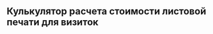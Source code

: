 ## Кулькулятор расчета стоимости листовой печати для визиток
<div id="integratedCalculator" class="url-businesscards" style="position: relative; min-height: 150px;"></div>
<script>
    let container = document.getElementById("integratedCalculator");
    let  params = { 
            materialType: "sheet-printing",
        };
    let integrated = new PxpCalcManager(container, params);
</script>
<style>
    #integratedCalculator{width:44%;font-family:"Helvetica Neue",Helvetica,Arial,sans-serif; margin-top: 10px;}
    #integratedCalculator a,#integratedCalculator u{text-decoration:none;border-bottom:none;transition:.3s;line-height:1.5}
    #integratedCalculator ul{padding:0 0 0 20px;margin:0;width:100%}
    .url-businesscards #pxpProducCalc .material-selector>ul>li>ul>li a{width:150px;text-align:center;font-weight:400}
    .url-businesscards #pxpProducCalc .option-row.customWorkRadio .option-value label{width:150px}
    .url-businesscards #pxpProducCalc .option-value li>a{width:111px;text-align:center}
    @media screen and (max-width: 1155px) {
        #integratedCalculator{width:100%;}
    }
    @media screen and (max-width: 768px) {
    .url-businesscards .block-address{margin-bottom:15px}
    }
    @media screen and (max-width:571px) {
    .url-businesscards #pxpProducCalc .material-selector>ul>li>ul>li a{width:135px}
    .url-businesscards #pxpProducCalc ul li.customWorkRadio:first-child .option-value label,.url-businesscards #pxpProducCalc ul li.customWorkRadio:nth-child(2) .option-value label{width:135px}
    }
    #pxpProducCalc{border:1px solid #BBBDBE;margin:0;width:100%;padding:30px;border-radius:5px;margin-top:10px;margin-bottom:20px}
    #pxpProducCalc #pxpProducCalc{border:0 none;padding:0;margin:0}
    #pxpProducCalc .material-selector{margin:0}
    #pxpProducCalc .material-selector ul,#pxpProducCalc .custom-works ul{padding:0;list-style:none}
    #pxpProducCalc .option-value li,#pxpProducCalc .material-selector > ul > li > ul > li{float:left;margin:0 5px;position:relative}
    #pxpProducCalc .option-value li > a,#pxpProducCalc .custom-works label,#pxpProducCalc .material-selector > ul > li > ul > li a{color:#364657;border:1px solid #64BB46;border-radius:16px;padding:4px 12px;font-size:14px;display:block;transition:.3s;cursor:pointer}
    #pxpProducCalc .option-value li > a:hover,#pxpProducCalc .custom-works label:hover,#pxpProducCalc .material-selector > ul > li > ul > li a:hover{border:1px solid #EB6309;color:#fff;background:#EB6309}
    #pxpProducCalc .option-value li.selected > a,#pxpProducCalc .custom-works li.selected label,#pxpProducCalc .material-selector > ul > li > ul > li.selected a{color:#fff;background:#64BB46;border:1px solid #64BB46;display:inline-block}
    #pxpProducCalc .option-value li > a.calc-helper,#pxpProducCalc .material-selector > ul > li > ul > li a.calc-helper{width:20px;height:20px;position:absolute;top:-10px;right:-10px;line-height:16px;padding:0;vertical-align:middle;display:inline-block;background-color:#fff!important;border-radius:50%;text-align:center;margin-left:5px;color:#fff;border:2px solid!important;color:#666!important;font-weight:700}
    #pxpProducCalc .option-value li > .calc-helper-icon,#pxpProducCalc .material-selector > ul > li > ul > li .calc-helper-icon{position:absolute;bottom:50%;right:50%;transform:translate(50%,50%)}
    #pxpProducCalc .option-value li > a.calc-helper + .calc-helper-view,#pxpProducCalc .material-selector > ul > li > ul > li a.calc-helper + .calc-helper-view{visibility:hidden;position:absolute;max-width:20px;max-height:20px;top:-10px;right:-10px;background:#fff;padding:6px 8px;font-size:12px;line-height:1.2;z-index:2;border:2px solid #666;border-radius:10px;overflow:auto}
    #pxpProducCalc .option-value li > a.calc-helper:hover + .calc-helper-view,#pxpProducCalc .material-selector > ul > li > ul > li a.calc-helper:hover + .calc-helper-view,#pxpProducCalc .option-value li > a.calc-helper + .calc-helper-view:hover,#pxpProducCalc .material-selector > ul > li > ul > li a.calc-helper + .calc-helper-view:hover{visibility:visible;max-width:100%;max-height:360px}
    #pxpProducCalc .helper-container{position:relative}
    #pxpProducCalc .helper-container a.calc-helper{width:20px;height:20px;position:absolute;top:-10px;right:-10px;line-height:16px;padding:0;vertical-align:middle;display:inline-block;background-color:#fff!important;border-radius:50%;text-align:center;margin-left:5px;color:#fff;border:2px solid!important;color:#666!important;font-weight:700}
    #pxpProducCalc .helper-container .calc-helper-icon{position:absolute;bottom:50%;right:50%;transform:translate(50%,50%)}
    #pxpProducCalc .helper-container a.calc-helper + .calc-helper-view{visibility:hidden;position:absolute;max-width:20px;max-height:20px;top:-10px;right:-10px;background:#fff;padding:6px 8px;font-size:12px;line-height:1.2;z-index:2;border:2px solid #666;border-radius:10px;overflow:auto}
    #pxpProducCalc .helper-container a.calc-helper:hover + .calc-helper-view,#pxpProducCalc .helper-container a.calc-helper + .calc-helper-view:hover{visibility:visible;max-width:100%;max-height:360px}
    #pxpProducCalc .option-row .option-label{top:50%;font-weight:600;font-weight:600;font-size:16px;line-height:18px;display:block;margin-right:10px;color:#364657}
    #pxpProducCalc .option-row .option-value{list-style:none}
    #pxpProducCalc .option-row .option-value select{margin-top:10px;width:290px;height:30px;font-weight:400;color:#364657}
    #pxpProducCalc .option-row .option-value select:focus{outline:none}
    #pxpProducCalc .option-row .option-value > .list-inline{margin:0}
    #pxpProducCalc .list-inline > li{padding:0}
    #pxpProducCalc .material-selector > ul > li > ul > li{margin-top:14px}
    #pxpProducCalc .material-selector > ul > li > ul > li:first-child{margin-left:0}
    #pxpProducCalc .list-inline > li:first-child{margin-left:0}
    #pxpProducCalc .option-row{position:relative;margin-bottom:0;list-style:none;margin-bottom:20px}
    #pxpProducCalc .pxp-circulation-selector ul li:first-child{margin-left:0}
    #pxpProducCalc .option-row:after{content:'';display:block;clear:both}
    #pxpProducCalc a u{border-bottom:none 0}
    #pxpProducCalc .custom-works .formatted-price,#pxpProducCalc .custom-works .customworkitem,#pxpProducCalc .custom-works .formatted-price + span,#pxpProducCalc .custom-works .customworkitem + span,#pxpProducCalc .custom-works .custom-work-item-price + span{position:absolute;margin-left:-25px;margin-top:6px}
    #pxpProducCalc .radio input[type=radio],#pxpProducCalc .radio-inline input[type=radio],#pxpProducCalc .checkbox input[type=checkbox],#pxpProducCalc .checkbox-inline input[type=checkbox]{margin-left:0}
    #pxpProducCalc .custom-works ul li.customWorkRadio ul li .checkbox input[type="radio"]{position:absolute;left:35px}
    #pxpProducCalc .custom-works ul li.customWorkRadio ul li .checkbox{padding:0;display:inline-block}
    #pxpProducCalc .custom-works ul li.customWorkCheckbox ul li .checkbox label{background:transparent;color:#000;border:0 none;float:left}
    #pxpProducCalc .custom-works ul li.customWorkCheckbox ul li .checkbox span[data-bind="template:{name: template}"] input[type="checkbox"]{width:0}
    #pxpProducCalc .custom-works ul li.customWorkCheckbox ul li .checkbox span:before{content:'';width:20px;height:20px;background:#fff;display:block;border-radius:50%;position:absolute;box-shadow:0 0 0 4px #F7F7F7;border:1px solid #eee;left:4px;right:auto;cursor:pointer;top:4px}
    #pxpProducCalc .custom-works ul li.customWorkCheckbox ul li .checkbox{padding-left:0}
    #pxpProducCalc .custom-works ul li.customWorkCheckbox ul li.selected .checkbox span:before{right:5px;left:auto;top:5px;background:#64BB46;cursor:pointer}
    #pxpProducCalc .custom-works ul li.customWorkCheckbox ul li .checkbox span:after{content:'\000432\00043a\00043b.';position:absolute;right:5px;left:auto;top:3px;font-size:12px;color:#fff;cursor:pointer}
    #pxpProducCalc .custom-works ul li.customWorkCheckbox ul li.selected .checkbox span:after{content:'\000432\00044b\00043a\00043b.';color:#fff;right:auto;left:8px;top:4px;cursor:pointer}
    #pxpProducCalc .custom-works ul li.customWorkCheckbox ul li .checkbox span.formatted-price + span{width:70px;height:30px;margin-top:0;border-radius:16px;background:#BBBDBE;border:1px solid #BBBDBE;cursor:pointer;left:25px;position:relative;float:left}
    #pxpProducCalc .custom-works ul li.customWorkCheckbox ul li.selected .checkbox span.formatted-price + span{border:#64BB46;background:#64BB46;cursor:pointer}
    #pxpProducCalc .custom-works ul li.customWorkCheckbox .checkbox label{padding-left:30px!important;cursor:pointer}
    #pxpProducCalc .custom-works .customWorkRadio input[type="radio"]{display:none}
    #pxpProducCalc .custom-works .customWorkRadio .checkbox{padding:0}
    #pxpProducCalc .custom-works ul li.customWorkCheckbox ul li .checkbox label:before{content:'';position:absolute;width:70px;height:30px;display:block;margin-left:-75px;margin-top:-4px}
    #pxpProducCalc .totalPriceContainer .price-per-photo{font-size:12px;margin:0 10px 0 0}
    #pxpProducCalc .editor-sizes.option-row input{width:100px;min-height:25px}
    #pxpProducCalc .editor-sizes.option-row .editor-sizes-width input{text-align:center}
    #pxpProducCalc .editor-sizes.option-row .editor-sizes-height input{text-align:center}
    #pxpProducCalc #totalPriceContainer+.buttons{width:auto;display:inline-block}
    #pxpProducCalc input[type=checkbox],#pxpProducCalc input[type=radio]{display:none}
    #pxpProducCalc .option-row.with-description .option-value.list-inline li{overflow:visible;position:relative;line-height:0}
    #pxpProducCalc .option-row.with-description .option-value.list-inline li label{width:100%;line-height:1.7;border-radius:4px;border:0}
    #pxpProducCalc .option-row.with-description .option-value.list-inline li label:after{content:'';position:absolute;top:0;bottom:0;left:0;right:0;z-index:1;border-radius:4px}
    #pxpProducCalc .option-row.large-format .option-value.list-inline li label:after{content:none}
    #pxpProducCalc .option-row.with-description .option-value.list-inline li.selected:hover,#pxpProducCalc .option-row.with-description .option-value.list-inline li.selected:hover .checkbox,#pxpProducCalc .option-row.with-description .option-value.list-inline li.selected:hover label:after{border-color:#64bb46}
    #pxpProducCalc .option-row.with-description .option-value.list-inline li.selected:hover .checkbox{border-bottom-color:#64bb46;background:#64bb46}
    #pxpProducCalc .option-row.with-description .option-value.list-inline li .customworkitem img{width:100%;padding:0;border-radius:15px}
    #pxpProducCalc .option-row li.selected label{display:inline-block;margin-bottom:0;border-radius:4px;padding:0;color:#fff;overflow:hidden;font-weight:400;background:#64bb46;border:1px solid #64bb46;max-width:210px}
    #pxpProducCalc .option-row li.selected:hover label{background:#64bb46;border:1px solid #64bb46}
    #pxpProducCalc .option-row li:hover label{background:#eb6309;border-color:#eb6309;color:#fff}
    #pxpProducCalc .option-row li label{display:inline-block;margin-bottom:0;width:100%;max-width:210px;background:0 0;border-radius:4px;padding:0;color:#000;overflow:hidden;font-weight:400;cursor:pointer;transition:.3s;text-align:center;border:1px solid #64bb46}
    #pxpProducCalc .option-row .option-value{list-style:none;min-height:35px;margin-left:0}
    #pxpProducCalc .option-row input#txtPartsQuantity,#pxpProducCalc .option-row input#txtQuantity{float:left;display:block;margin-top:0;width:180px}
    #pxpProducCalc .option-row input#txtQuantity,.activatedCoupons li{position:initial}
    #pxpProducCalc .option-row input+span.option-item-title{text-align:center;padding:5px 0 0;margin:0 auto;width:100%;float:left}
    #pxpProducCalc .option-row input#txtQuantity-for-calc2+span.measure{position:relative;margin:10px;top:0}
    #pxpProducCalc .option-row input+span.measure{position:relative;margin:10px;top:0}
    #pxpProducCalc .option-row.customWorkRadio .option-value label{min-height:inherit;padding:4px 15px;border:0}
    #pxpProducCalc .option-row .option-value label[for=txtPartsQuantity]{min-height:inherit}
    #pxpProducCalc .option-row .option-value label{background:0 0;color:#364657;width:auto;min-height:70px;line-height:1.7}
    #pxpProducCalc #totalPriceContainer,#pxpProducCalc .totalPriceContainer{float:none;padding:15px 0}
    #pxpProducCalc #totalPriceContainer+.buttons,#pxpProducCalc .totalPriceContainer+.buttons{float:none;margin-bottom:10px}
    #pxpProducCalc .material-selector>ul>li>ul>li,#pxpProducCalc .option-value li{float:left;margin:0 10px 5px 0}
    #pxpProducCalc .material-selector>ul>li>ul>li .option-item-description{width:100%;position:relative;top:4px}
    #pxpProducCalc .option-row .option-value select{margin-top:0!important;width:280px}
    #pxpProducCalc .material-selector .option-row .option-label,#pxpProducCalc .material-selector>ul>li>ul>li a.calc-helper+.calc-helper-view ol li,#pxpProducCalc .material-selector>ul>li>ul>li a.calc-helper+.calc-helper-view ul li,#pxpProducCalc .option-row .option-label,#pxpProducCalc .option-value li>a.calc-helper+.calc-helper-view ol li,#pxpProducCalc .option-value li>a.calc-helper+.calc-helper-view ul li{margin-bottom:10px}
    .with-bg-gray #pxpProducCalc{background-color:#fefefe;border-color:#ddd}
    .with-bg-gray .pxp-total-price .sticky-block{background:#ddd}
    #pxpProducCalc .measure{margin-left:10px}
    #pxpProducCalc{position:relative;min-height:140px;margin-top:0}
    #pxpProducCalc .calc-lock{position:absolute;top:0;bottom:0;left:0;right:0;background:rgba(255,255,255,.6);width:100%;height:100%;z-index:1}
    #pxpProducCalc .calc-lock div{display:block;text-align:center;position:absolute;left:calc(50% - 125px);top:calc(50% - 55px);-ms-transform:translate(-50%,-50%);-o-transform:translate(-50%,-50%);background:#fff;width:250px;height:110px;padding:10px;border:1px solid #ddd;border-radius:5px;box-shadow:0 0 10px 1px rgba(0,0,0,.2)}
    #pxpProducCalc .calc-lock div span{margin-top:55px;display:block}
    #pxpProducCalc .calc-lock div:before{content:"";animation:a 1s linear infinite;border:4px solid #eee;border-left-color:#64bb46;border-radius:50%;display:inline-block;margin:-40px 0 0 -20px;height:40px;width:40px;left:50%;top:50%;position:absolute}
    #pxpProducCalc .custom-works ul li.customWorkCheckbox ul li .checkbox span[data-bind="template:{name:template}"] input[type=checkbox]{width:0;display:none}
    #pxpProducCalc .custom-works .customWorkDropdown label,#pxpProducCalc .custom-works .customWorkDropdown label:hover{padding:0;border:0;background:0 0;color:#364657;cursor:auto}
    #pxpProducCalc .custom-works .customWorkDropdown .option-value select+div>span{color:#000;font-weight:600;float:left;padding:14px}
    #pxpProducCalc .custom-works ul li.customWorkCheckbox.alone.monotony-option ul li:hover .checkbox,#pxpProducCalc .custom-works ul li.customWorkRadio ul li:hover .checkbox,#pxpProducCalc .option-row.with-description .option-value.list-inline li:hover .checkbox{background:#eb6309;border-color:#eb6309}
    #pxpProducCalc .custom-works ul li.customWorkRadio ul li:hover .checkbox label{color:#fff;border:0}
    #pxpProducCalc .custom-works ul li.customWorkCheckbox.alone.monotony-option ul li.selected .checkbox,#pxpProducCalc .custom-works ul li.customWorkRadio ul li.selected .checkbox,#pxpProducCalc .custom-works ul li.customWorkRadio ul li.selected:hover .checkbox{background:#64bb46;border-color:#64bb46}
    #pxpProducCalc .custom-works ul li.customWorkRadio ul li .checkbox{padding:0;margin-top:0;width:100%;line-height:0;margin-bottom:0;background:#fff;transition:.3s;border-radius:4px;border:1px solid #64bb46}
    #pxpProducCalc .custom-work-item-price,#pxpProducCalc .custom-works ul li.customWorkCheckbox.alone.monotony-option ul li .checkbox span.formatted-price+span:after,#pxpProducCalc .custom-works ul li.customWorkCheckbox.alone.monotony-option ul li .checkbox span.formatted-price+span:before,#pxpProducCalc .custom-works ul li.customWorkCheckbox.alone.monotony-option ul li.selected .checkbox span.formatted-price+span:after,#pxpProducCalc .custom-works ul li.customWorkCheckbox.alone.monotony-option ul li.selected .checkbox span.formatted-price+span:before,#pxpProducCalc .custom-works ul li.no-description ul li .note.customworkitem,.shc.sh_btn img.shc.sh_logo_btn.sh_logo_img{display:none}
    #pxpProducCalc .custom-works .note.customworkitem{position:relative;border:1px solid #64bb46;border-radius:15px;margin:15px 0 0}
    #pxpProducCalc .custom-works .note.customworkitem:before{color:#fff;content:"▲";left:50%;line-height:20px;position:absolute;top:-15px;text-shadow:1px -2px 0 #64bb46,-1px -2px 0 #64bb46,0 -4px 0 #64bb46;font-size:16px;-webkit-transform:translate(-30%,0);transform:translate(-30%,0);-moz-transform:translate(-30%,0)}
    #pxpProducCalc .custom-works .for-stamps .note img{width:60%}
    #pxpProducCalc span.price-per-item{display:inline-block;margin-top:5px;font-size:12px}
    #pxpProducCalc .option-row .option-value label[for=txtQuantity]{line-height:1.7;min-height:0}
    #pxpProducCalc .option-row .option-value input#txtQuantity-for-calc2,#pxpProducCalc .option-row .option-value label[for=txtQuantity] input#txtQuantity{position:relative;width:180px}
    #pxpProducCalc .option-row .option-value label[for=txtQuantity] input#txtQuantity+span.measure{float:left;margin-top:-10px}
    #pxpProducCalc .custom-works ul li.customWorkCheckbox.alone ul li .checkbox label{border-radius:0;padding:4px 10px;line-height:1.2;display:inline-block;min-height:45px;min-width:210px}
    #pxpProducCalc .custom-works ul li.customWorkCheckbox.alone.monotony-option ul li .checkbox span.formatted-price+span{width:auto;background:0 0;border:0}
    #pxpProducCalc .alone.monotony-option .list-inline>li,#pxpProducCalc .alone.monotony-option .list-inline>li:hover{border:unset}
    #pxpProducCalc .alone.monotony-option .option-label{display:block!important}
    #pxpProducCalc .alone.monotony-option .list-inline>li .checkbox{margin-top:0;border-radius:3px;min-height:33px;margin-bottom:0}
    #pxpProducCalc .alone.monotony-option .list-inline>li .note.customworkitem a.shipping-trigger{padding:4px}
    #pxpProducCalc .alone.monotony-option .list-inline>li.checkbox{margin:0!important}
    #pxpProducCalc .custom-works ul li.customWorkCheckbox.alone.monotony-option ul li.selected .checkbox span.formatted-price+span{background:0 0;color:#fff;width:100%;height:auto}
    #pxpProducCalc .custom-works ul li.customWorkCheckbox.alone.monotony-option ul li .checkbox{background:0 0;border:1px solid #64bb46;transition:.3s}
    #pxpProducCalc .custom-works ul li.customWorkCheckbox.alone.monotony-option ul li .checkbox label{width:100%;padding:3px 15px!important;min-height:initial;line-height:1.7;border-color:transparent}
    #pxpProducCalc .custom-works ul li.customWorkCheckbox.alone.monotony-option.with-description ul li.selected .checkbox label{border-radius:3px}
    #pxpProducCalc .custom-works ul li.customWorkCheckbox.alone.monotony-option ul li label{border:1px solid #64bb46}
    #pxpProducCalc .custom-works ul li.customWorkCheckbox.alone.monotony-option ul li,#pxpProducCalc .custom-works ul li.customWorkCheckbox.alone.monotony-option ul li.selected{background:0 0;border:0;border-radius:3px}
    #pxpProducCalc .custom-works ul li.customWorkCheckbox.alone.monotony-option ul li.selected label{color:#fff;background:0 0}
    #pxpProducCalc .custom-works li.selected .checkbox{color:#fff;background:#64bb46}
    #pxpProducCalc .custom-works li.selected label,#pxpProducCalc .material-selector>ul>li>ul>li.selected a,#pxpProducCalc .option-value li.selected>a{color:#fff;background:#64bb46;border:1px solid #64bb46;display:inline-block}
    #pxpProducCalc .custom-works label,#pxpProducCalc .material-selector>ul>li>ul>li a,#pxpProducCalc .option-value li>a{color:#364657;border:1px solid #64bb46;border-radius:4px;padding:4px 12px;font-size:14px;display:block;transition:.3s;cursor:pointer}
    #customWorksContainer .a-book-color ul,.swiper-container.random_template{margin:0 -15px}
    #pxpProducCalc ol li,#pxpProducCalc ul li{margin:0 0 30px}
    #pxpProducCalc .option-row .option-value label[for="integratedCalculator-txtQuantity"] input#integratedCalculator-txtQuantity{position:relative;margin-top:0;float:left}
    #pxpProductCalc label{display:inline-block;margin-bottom:5px;font-weight:700}
    #pxpProducCalc .option-row .option-value label[for="integratedCalculator-txtQuantity"]{padding:0;line-height:1.7;min-height:0}
    #pxpProducCalc .option-row input#txtPartsQuantity,#pxpProducCalc .option-row input#integratedCalculator-txtQuantity{float:left;display:block;margin-top:0;width:180px}
    #pxpProducCalc .option-row .option-value input#txtQuantity-for-calc2,#pxpProducCalc .option-row .option-value label[for=integratedCalculator-txtQuantity] input#integratedCalculator-txtQuantity{position:relative;width:180px;font-weight:700;min-height:39px}
    #pxpProducCalc .option-row .option-value label[for=integratedCalculator-txtQuantity] input#integratedCalculator-txtQuantity+span.measure{float:left;margin-top:9px;font-weight:700;font-size:14px}
    /* .pxp-total-price .btn{margin-left:15px} */
    #pxpProducCalc .pxp-calculator .pxp-total-price .totalPriceContainer,#pxpProducCalc.pxp-calculator .pxp-total-price .totalPriceContainer+.buttons{margin:0 0 10px}
    #pxpProducCalc .buttons .ok,#pxpProducCalc .buttons .ok-disabled{display:inline-block}
    #pxpProducCalc a.btn:active{background:0 0 #64bb46;box-shadow:1px 1px 1px #18410a inset}
    #pxpProducCalc .btn,#pxpProducCalc a.btn{border:0;display:inline-block;font-size:18px;font-weight:400;padding:5px 15px;border-radius:4px;outline:0;box-shadow:none;text-shadow:none;background:#64bb46;color:#fff;border:1px solid transparent}
    #pxpProducCalc .btn:hover,#pxpProducCalc a.btn:hover{background:0 0 #eb6309}
    #pxpProducCalc.pxp-calculator .pxp-total-price .totalPriceContainer{margin:0 0 10px}
    #pxpProducCalc .totalPriceContainer,#pxpProducCalc .totalPriceContainer span.price-total{width:100%}
    .totalPriceContainer .price-per-item{padding:0 0 0 .4em}
    #integratedCalculator .pxp_calc_quick_order_manager_block_info_text a{border-bottom:1px solid #64bb46;font-weight:400}
    #integratedCalculator .currency.rub:before{content:"₽ ";font-size:1.06em}
    .url-businesscards #pxpProducCalc .pxp-circulation-selector ul li.circulation-selector__item.option-row {margin-bottom: 25px;}
    .url-businesscards #pxpProducCalc .custom-works__list .option-row:first-child {margin-bottom: 15px;}
    #pxpProducCalc a.btn:last-child {display: none}
</style>